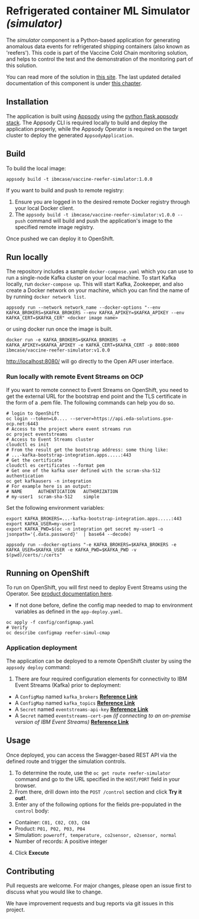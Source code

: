 # Refrigerated container ML Simulator _(simulator)_

The _simulator_ component is a Python-based application for generating anomalous data events for refrigerated shipping containers (also known as 'reefers'). This code is part of the Vaccine Cold Chain monitoring solution, and helps to control the test and the demonstration of the monitoring part of this solution. 

You can read more of the solution in [this site](https://ibm-cloud-architecture.github.io/vaccine-solution-main/). 
The last updated detailed documentation of this component is under [this chapter](https://ibm-cloud-architecture.github.io/vaccine-solution-main/solution/reefer-iot/).

## Installation

The application is built using [Appsody](https://appsody.dev) using the [python flask appsody stack](https://github.com/appsody/stacks/tree/master/incubator/python-flask).  The Appsody CLI is required locally to build and deploy the application properly, while the Appsody Operator is required on the target cluster to deploy the generated `AppsodyApplication`.

## Build

To build the local image:

```shell
appsody build -t ibmcase/vaccine-reefer-simulator:1.0.0
```

If you want to build and push to remote registry:

1. Ensure you are logged in to the desired remote Docker registry through your local Docker client.
2. The `appsody build -t ibmcase/vaccine-reefer-simulator:v1.0.0 --push` command will build and push the application's image to the specified remote image registry.

Once pushed we can deploy it to OpenShift.

## Run locally

The repository includes a sample `docker-compose.yaml` which you can use to run a single-node Kafka cluster on your local machine. To start Kafka locally, run `docker-compose up`. This will start Kafka, Zookeeper, and also create a Docker network on your machine, which you can find the name of by running `docker network list`.

`appsody run --network network_name --docker-options "--env KAFKA_BROKERS=$KAFKA_BROKERS --env KAFKA_APIKEY=$KAFKA_APIKEY --env KAFKA_CERT=$KAFKA_CER" <docker image name>`

or using docker run once the image is built.

`docker run -e KAFKA_BROKERS=$KAFKA_BROKERS -e KAFKA_APIKEY=$KAFKA_APIKEY -e KAFKA_CERT=$KAFKA_CERT -p 8080:8080 ibmcase/vaccine-reefer-simulator:v1.0.0`

[http://localhost:8080/](http://localhost:8080/) will go directly to the Open API user interface.

### Run locally with remote Event Streams on OCP

If you want to remote connect to Event Streams on OpenShift, you need to get the external URL for the bootstrap end point and the TLS certificate in the form of a .pem file. The following commands can help you do so.

```shell
# login to OpenShift
oc login --token=L0.... --server=https://api.eda-solutions.gse-ocp.net:6443
# Access to the project where event streams run
oc project eventstreams
# Access to Event Streams cluster
cloudctl es init
# From the result get the bootstrap address: some thing like:
# ...-kafka-bootstrap-integration.apps.....:443 
# Get the certificate
cloudctl es certificates --format pem
# Get one of the kafka user defined with the scram-sha-512 authentication
oc get kafkausers -n integration
# For example here is an output: 
# NAME      AUTHENTICATION   AUTHORIZATION
# my-user1  scram-sha-512    simple
```

Set the following environment variables:

```shell
export KAFKA_BROKERS=...-kafka-bootstrap-integration.apps.....:443 
export KAFKA_USER=my-user1
export KAFKA_PWD=$(oc -n integration get secret my-user1 -o jsonpath='{.data.password}'  | base64 --decode)
```

```shell
appsody run --docker-options "-e KAFKA_BROKERS=$KAFKA_BROKERS -e KAFKA_USER=$KAFKA_USER -e KAFKA_PWD=$KAFKA_PWD -v $(pwd)/certs/:/certs"
```


## Running on OpenShift

To run on OpenShift, you will first need to deploy Event Streams using the Operator. See [product documentation here](https://ibm.github.io/event-streams/installing/installing/).

* If not done before, define the config map needed to map to environment variables as defined in the `app-deploy.yaml`.
 
 ```shell
 oc apply -f config/configmap.yaml
 # Verify 
 oc describe configmap reefer-simul-cmap
 ```

### Application deployment

The application can be deployed to a remote OpenShift cluster by using the `appsody deploy` command:

1. There are four required configuration elements for connectivity to IBM Event Streams (Kafka) prior to deployment:

  - A `ConfigMap` named `kafka_brokers` **[Reference Link](https://ibm-cloud-architecture.github.io/refarch-kc/deployments/backing-services/#event-streams-kafka-brokers_1)**
  - A `ConfigMap` named `kafka_topics` **[Reference Link](https://ibm-cloud-architecture.github.io/refarch-kc/deployments/backing-services/#event-streams-kafka-topics_1)**
  - A `Secret` named `eventstreams-api-key` **[Reference Link](https://ibm-cloud-architecture.github.io/refarch-kc/deployments/backing-services/#event-streams-api-key_1)**
  - A `Secret` named `eventstreams-cert-pem` _(if connecting to an on-premise version of IBM Event Streams)_ **[Reference Link](https://ibm-cloud-architecture.github.io/refarch-kc/deployments/backing-services/#event-streams-certificates)**

## Usage

Once deployed, you can access the Swagger-based REST API via the defined route and trigger the simulation controls.

1. To determine the route, use the `oc get route reefer-simulator` command and go to the URL specified in the `HOST/PORT` field in your browser.
2. From there, drill down into the `POST /control` section and click **Try it out!**.
3. Enter any of the following options for the fields pre-populated in the `control` body:

  - Container: `C01, C02, C03, C04`
  - Product: `P01, P02, P03, P04`
  - Simulation: `poweroff, temperature, co2sensor, o2sensor, normal`
  - Number of records: A positive integer

4. Click **Execute**

## Contributing

Pull requests are welcome. For major changes, please open an issue first to discuss what you would like to change.

We have improvement requests and bug reports via git issues in this project.
